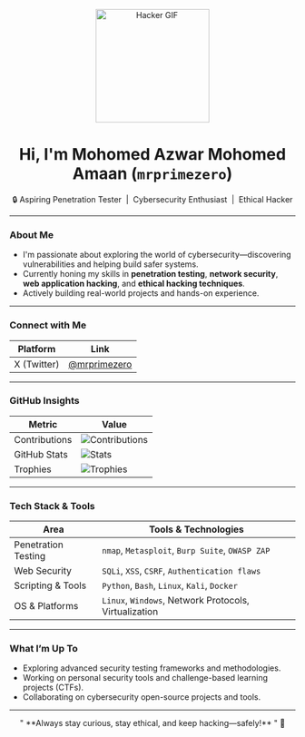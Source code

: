 <p align="center">
  <img src="https://media.giphy.com/media/26BRuo6sLetdllPAQ/giphy.gif" alt="Hacker GIF" width="200"/>
</p>

<h1 align="center">Hi, I'm Mohomed Azwar Mohomed Amaan (<code>mrprimezero</code>)</h1>
<p align="center">
  &#128274; Aspiring Penetration Tester &nbsp;|&nbsp; Cybersecurity Enthusiast &nbsp;|&nbsp; Ethical Hacker
</p>

---

###  About Me

-  I'm passionate about exploring the world of cybersecurity—discovering vulnerabilities and helping build safer systems.
-  Currently honing my skills in **penetration testing**, **network security**, **web application hacking**, and **ethical hacking techniques**.
-  Actively building real-world projects and hands-on experience.

---

###  Connect with Me

| Platform        | Link                                 |
|-----------------|--------------------------------------|
|  X (Twitter)    | [@mrprimezero](https://x.com/mrprimezero) |

---

###  GitHub Insights

| Metric         | Value                         |
|----------------|-------------------------------|
| Contributions  | ![Contributions](https://komarev.com/ghpvc/?username=mrprimezero) |
| GitHub Stats   | ![Stats](https://github-readme-stats.vercel.app/api?username=mrprimezero&show_icons=true&theme=radical) |
| Trophies       | ![Trophies](https://github-profile-trophy.vercel.app/?username=mrprimezero&theme=dark) |

---

###  Tech Stack & Tools

| Area                 | Tools & Technologies                       |
|----------------------|---------------------------------------------|
| Penetration Testing  | `nmap`, `Metasploit`, `Burp Suite`, `OWASP ZAP` |
| Web Security         | `SQLi`, `XSS`, `CSRF`, `Authentication flaws` |
| Scripting & Tools    | `Python`, `Bash`, `Linux`, `Kali`, `Docker`   |
| OS & Platforms       | `Linux`, `Windows`, Network Protocols, Virtualization |

---

###  What I’m Up To

-  Exploring advanced security testing frameworks and methodologies.
-  Working on personal security tools and challenge-based learning projects (CTFs).
-  Collaborating on cybersecurity open-source projects and tools.

---

<p align="center">" **Always stay curious, stay ethical, and keep hacking—safely!** " 🚀</p>
